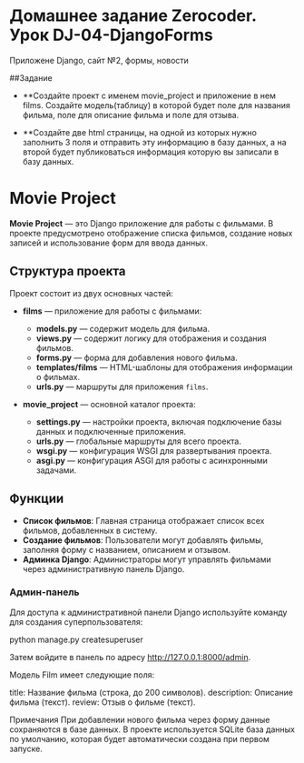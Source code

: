 # Домашнее задание Zerocoder. Урок DJ-04-DjangoForms
Приложене Django, сайт №2, формы, новости

##Задание
- **Создайте проект с именем movie_project и приложение в нем films. Создайте модель(таблицу) в которой будет поле для названия фильма, поле для описание фильма и поле для отзыва.

- **Создайте две html страницы, на одной из которых нужно заполнить 3 поля и отправить эту информацию в базу данных, а на второй будет публиковаться информация которую вы записали в базу данных.

# Movie Project

**Movie Project** — это Django приложение для работы с фильмами. В проекте предусмотрено отображение списка фильмов, создание новых записей и использование форм для ввода данных.

## Структура проекта

Проект состоит из двух основных частей:

- **films** — приложение для работы с фильмами:
  - **models.py** — содержит модель для фильма.
  - **views.py** — содержит логику для отображения и создания фильмов.
  - **forms.py** — форма для добавления нового фильма.
  - **templates/films** — HTML-шаблоны для отображения информации о фильмах.
  - **urls.py** — маршруты для приложения `films`.

- **movie_project** — основной каталог проекта:
  - **settings.py** — настройки проекта, включая подключение базы данных и подключенные приложения.
  - **urls.py** — глобальные маршруты для всего проекта.
  - **wsgi.py** — конфигурация WSGI для развертывания проекта.
  - **asgi.py** — конфигурация ASGI для работы с асинхронными задачами.

## Функции

- **Список фильмов**: Главная страница отображает список всех фильмов, добавленных в систему.
- **Создание фильмов**: Пользователи могут добавлять фильмы, заполняя форму с названием, описанием и отзывом.
- **Админка Django**: Администраторы могут управлять фильмами через административную панель Django.



### Админ-панель
Для доступа к административной панели Django используйте команду для создания суперпользователя:

python manage.py createsuperuser

Затем войдите в панель по адресу http://127.0.0.1:8000/admin.

Модель Film имеет следующие поля:

title: Название фильма (строка, до 200 символов).
description: Описание фильма (текст).
review: Отзыв о фильме (текст).

Примечания
При добавлении нового фильма через форму данные сохраняются в базе данных.
В проекте используется SQLite база данных по умолчанию, которая будет автоматически создана при первом запуске.
